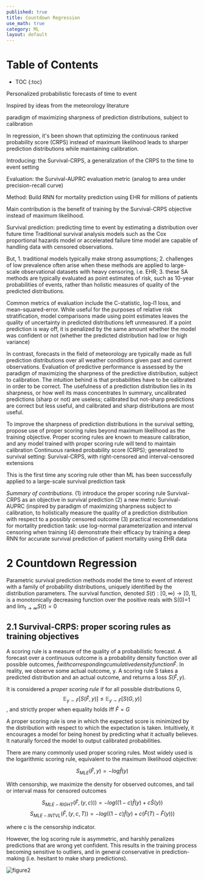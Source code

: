 ```yaml
---
published: true
title: Countdown Regression
use_math: true
category: ML
layout: default
---
```


# Table of Contents

* TOC
{:toc}

Personalized probabilistic forecasts of time to event

Inspired by ideas from the meteorology literature

paradigm of maximizing sharpness of prediction distributions, subject to calibration

In regression, it's been shown that optimizing the continuous ranked probability score (CRPS) instead of maximum likelihood 
leads to sharper prediction distributions while maintaining calibration.

Introducing: the Survival-CRPS, a generalization of the CRPS to the time to event setting

Evaluation: the Survival-AUPRC evaluation metric (analog to area under precision-recall curve)

Method: Build RNN for mortality prediction using EHR for millions of patients

Main contribution is the benefit of training by the Survival-CRPS objective instead of maximum likelihood.

Survival prediction: predicting time to event by estimating a distribution over future time
Traditional survival analysis models such as the Cox proportional hazards model or accelerated failure time model are capable
of handling data with censored observations.

But, 1. traditional models typically make strong assumptions; 2. challenges of low prevalence often arise when these methods 
are applied to large-scale
observational datasets with heavy censoring, i.e. EHR; 3. these SA methods are typically evaluated as point estimates of risk, 
such as 10-year
probabilities of events, rather than holistic measures of quality of the predicted distributions. 

Common metrics of evaluation include the C-statistic, log-l1 loss, and mean-squared-error. While useful for the purposes of 
relative risk stratification,
model comparisons made using point estimates leaves the quality of uncertainty in predicted distributions left unmeasured.
If a point prediction
is way off, it is penalized by the same amount whether the model was confident or not (whether the predicted distribution 
had low or high variance)

In contrast, forecasts in the field of meteorology are typically made as full prediction distributions over all weather
conditions given past and current observations. Evaluation of predictive performance is assessed by the paradigm of maximizing
the sharpness of the predictive distribution, subject to calibration. The intuition behind is that probabilities have to be calibrated
in order to be correct. The usefulness of a prediction distribution lies in its sharpness, or how well its mass concentrates
In summary, uncalibrated predictions (sharp or not) are useless; calibrated but not-sharp predictions are correct but less useful,
and calibrated and sharp distributions are most useful.

To improve the sharpness of prediction distributions in the survival setting, propose use of proper scoring rules beyond
maximum likelihood as the training objective.
Proper scoring rules are known to measure calibration, and any model trained with proper scoring rule will tend to maintain calibration
Continuous ranked probability score (CRPS); generalized to survival setting: Survival-CRPS, with right-censored and interval-censored extensions

This is the first time any scoring rule other than ML has been successfully applied to a large-scale survival prediction task

*Summary of contributions*.
(1) introduce the proper scoring rule Survival-CRPS as an objective in survival prediction
(2) a new metric Survival-AUPRC (inspired by paradigm of maximizing sharpness subject to calibration, to holistically measure the
quality of a prediction distribution with respect to a possibly censored outcome
(3) practical recommendations for mortality prediction task: use log-normal parameterization and interval censoring when training
(4) demonstrate their efficacy by training a deep RNN for accurate survival prediction of patient mortality using EHR data


# 2 Countdown Regression

Parametric survival prediction methods model the time to event of interest with a family of probability distributions,
uniquely identified by the distribution parameters.
The survival function, denoted $S(t) : [0,\infty) \to [0,1]$, is a monotonically decreasing function over the positive reals with 
S(0)=1 and $\lim_{t\to\infty} S(t)=0$


## 2.1 Survival-CRPS: proper scoring rules as training objectives

A scoring rule is a measure of the quality of a probabilistic forecast. A forecast over a continuous outcome is a probability density function over all possible outcomes, $\hat{f} with corresponding cumulative density function \hat{F}.$ In reality, we observe some actual outcome, y. 
A scoring rule S takes a predicted distribution and an actual outcome, and returns a loss $S(\hat{F},y)$.

It is considered a *proper scoring rule* if for all possible distributions G,
$$\mathbb{E}_{y\sim\hat{F}}\big[S(\hat{F},y)] \leq \mathbb{E}_{y\sim\hat{F}}\big[S(G,y)]$$, and strictly proper when equality holds iff $\hat{F} = G$

A proper scoring rule is one in which the expected score is minimized by the distribution with respect to which the expectation is taken. Intuitively, it encourages a model for being honest by predicting what it actually believes. It naturally forced the model to output calibrated probabilities.

There are many commonly used proper scoring rules. Most widely used is the logarithmic scoring rule, equivalent to the maximum likelihood objective:

$$S_{MLE}(\hat{F},y) = -log \hat{f}(y)$$

With censorship, we maximize the density for observed outcomes, and tail or interval mass for censored outcomes

$$S_{MLE-RIGHT}(\hat{F},(y,c))) = -log\big((1-c)\hat{f}(y) + c\hat{S}(y)\big)$$
$$S_{MLE-INTVL}(\hat{F},(y,c,T)) = -log\big((1-c)\hat{f}(y) + c(\hat{F}(T)-\hat{F}(y))\big)$$

where c is the censorship indicator.

However, the log scoring rule is asymmetric, and harshly penalizes predictions that are wrong yet confident. This results in the training process becoming sensitive to outliers, and in general conservative in prediction-making (i.e. hesitant to make sharp predictions).

![figure2][fig2]

[fig2]: https://github.com/dchang56/dchang56.github.io/assets/fig2.png
